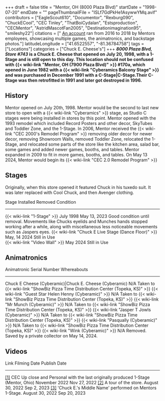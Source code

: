 +++
draft = false
title = "Mentor, OH (8000 Plaza Blvd)"
startDate = "1998-07-20"
endDate = ""
pageThumbnailFile = "ISLf7GdPkHe1AsywwYMq.avif"
contributors = ["EagleScout610", "Documentor", "Rexburg090", "ChuckECool", "CEC Tinley", "ThatBoiCydalan", "Estsproduction", "CECMentor", "AstridMascotFan2005", "Destinationimagination95", "smileshy22"]
citations = [" [An account](%22https://www.instagram.com/ohio_cec_mentor/%22) ran from 2016 to 2018 by Mentors employees, showcasing multiple games, the animatronics, and backstage photos."]
latitudeLongitude = ["41.6522557", "-81.36784758"]
tags = ["Locations"]
categories = ["Chuck E. Cheese's"]
+++
***8000 Plaza Blvd, Store #743* is a Chuck E. Cheese that opened on July 20, 1998, with a 1-Stage and is still open to this day.
This location should not be confused with {{< wiki-link "Mentor, OH (7900 Plaza Blvd)" >}} #170a, which opened in June 1982 with a {{< wiki-link "Cyberamics Balcony Stage" >}} and was purchased in December 1991 with a C-Stage|C-Stage.Their C-Stage was then retrofitted in 1991 and later got destroyed in 1996.**

## History

Mentor opened on July 20th, 1998. Mentor would be the second to last new store to open with a {{< wiki-link "Cyberamics" >}} stage, as Studio C stages were being installed in stores by this point. Mentor opened with the 1993 remodel which included Record Posters and other decor, SkyTubes and Toddler Zone, and the 1-Stage. In 2006, Mentor received the {{< wiki-link "CEC 2000's Remodel Program" >}} removing older decor for newer decor, removing Showroom Walls, removed Toddler Zone, relocated the 1-Stage, and relocated some parts of the store like the kitchen area, salad bar, some games and added newer games, booths, and tables. Mentor expanded in 2009 to fit in more games, booths, and tables. On May 13 2024, Mentor would begin its {{< wiki-link "CEC 2.0 Remodel Program" >}}

## Stages

Originally, when this store opened it featured Chuck in his tuxedo suit. It was later replaced with Cool Chuck, and then Avenger clothing.

  Stage                                                      Installed      Removed        Condition
  ---------------------------------------------------------- -------------- -------------- ---------------------------------------------------------------------------------------------------------------------------------------------------------------------------------------
  {{< wiki-link "1-Stage" >}}                            July 1998      May 13, 2023   Good condition until removal. Movements like Chucks eyelids and Munches hands stopped working after a while, along with miscellaneous less noticeable movements such as Jaspers eyes.
  {{< wiki-link "Chuck E Live Stage (Dance Floor)" >}}   May, 14 2024   Still in Use   
  {{< wiki-link "Video Wall" >}}                         May 2024       Still in Use   

## Animatronics

  Animatronic                                                  Serial Number   Whereabouts
  ------------------------------------------------------------ --------------- --------------------------------------------------------------------------------------
  Chuck E Cheese (Cyberamic)|Chuck E. Cheese (Cyberamic)      N/A             Taken to {{< wiki-link "ShowBiz Pizza Time Distribution Center (Topeka, KS)" >}}
  {{< wiki-link "Guest Star Helen Henny (Cyberamic)" >}}   N/A             Taken to {{< wiki-link "ShowBiz Pizza Time Distribution Center (Topeka, KS)" >}}
  {{< wiki-link "Mr Munch (Cyberamic)" >}}                 N/A             Taken to {{< wiki-link "ShowBiz Pizza Time Distribution Center (Topeka, KS)" >}}
  {{< wiki-link "Jasper T Jowls (Cyberamic)" >}}           N/A             Taken to {{< wiki-link "ShowBiz Pizza Time Distribution Center (Topeka, KS)" >}}
  {{< wiki-link "Pasqually (Cyberamic)" >}}                N/A             Taken to {{< wiki-link "ShowBiz Pizza Time Distribution Center (Topeka, KS)" >}}
  {{< wiki-link "Wink (Cyberamic)" >}}                     N/A             Removed. Saved by a private collector on May 14, 2024.

## Videos

  Link                                                                                                                                      Filming Date      Publish Date
  ----------------------------------------------------------------------------------------------------------------------------------------- ----------------- --------------
  [[1]](https://www.youtube.com/watch?v=2_xjOHmB65A) CEC Up close and Personal with the last originally produced 1-Stage (Mentor, Ohio)   November 2022     Nov 27, 2022
  [[2]](https://www.youtube.com/watch?v=b76sk5FaEAs) A tour of the store.                                                                 August 30, 2022   Sep 2, 2023
  [[3]](https://www.youtube.com/watch?v=aceFZsp4b_A) 'Chuck E.'s Middle Name' performed on Mentors 1-Stage.                            August 30, 2022   Sep 20, 2023
